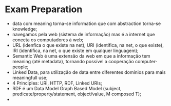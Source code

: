 # Exam Preparation

- data com meaning torna-se information que com abstraction torna-se knowledge;
- navegamos pela web (sistema de informação) mas é a internet que conecta os computadores à web;
- URL (idenfica o que existe na net), URI (identifica, na net, o que existe), IRI (identifica, na net, o que existe em qualquer linguagem);
- Semantic Web é uma extensão da web em que a informação tem meaning (até metadata), tornando possível a cooperação computer-people;
- Linked Data, para utilização de data entre diferentes domínios para mais meaningfull use;
- 4 Principles: URI, HTTP, RDF, Linked URIs;
- RDF é um Data Model Graph Based Model (subject, predicate/property/statement, object/value, M composed T);
- 